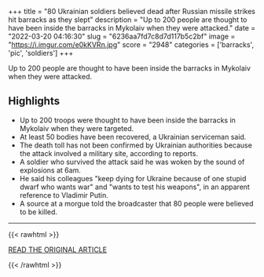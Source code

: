 +++
title = "80 Ukrainian soldiers believed dead after Russian missile strikes hit barracks as they slept"
description = "Up to 200 people are thought to have been inside the barracks in Mykolaiv when they were attacked."
date = "2022-03-20 04:16:30"
slug = "6236aa7fd7c8d7d117b5c2bf"
image = "https://i.imgur.com/e0kKVRn.jpg"
score = "2948"
categories = ['barracks', 'pic', 'soldiers']
+++

Up to 200 people are thought to have been inside the barracks in Mykolaiv when they were attacked.

## Highlights

- Up to 200 troops were thought to have been inside the barracks in Mykolaiv when they were targeted.
- At least 50 bodies have been recovered, a Ukrainian serviceman said.
- The death toll has not been confirmed by Ukrainian authorities because the attack involved a military site, according to reports.
- A soldier who survived the attack said he was woken by the sound of explosions at 6am.
- He said his colleagues "keep dying for Ukraine because of one stupid dwarf who wants war" and "wants to test his weapons", in an apparent reference to Vladimir Putin.
- A source at a morgue told the broadcaster that 80 people were believed to be killed.

---

{{< rawhtml >}}
  <p class="article-category">
    <a target="_blank" href="https://news.sky.com/story/ukraine-war-dozens-of-soldiers-feared-dead-after-attack-on-mykolaiv-barracks-while-troops-slept-12570330">READ THE ORIGINAL ARTICLE</a>
  </p>
{{< /rawhtml >}}
